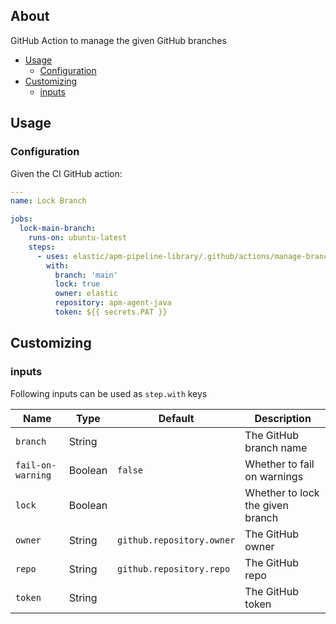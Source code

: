 ## About

GitHub Action to manage the given GitHub branches

* [Usage](#usage)
  * [Configuration](#configuration)
* [Customizing](#customizing)
  * [inputs](#inputs)

## Usage

### Configuration

Given the CI GitHub action:

```yaml
---
name: Lock Branch

jobs:
  lock-main-branch:
    runs-on: ubuntu-latest
    steps:
      - uses: elastic/apm-pipeline-library/.github/actions/manage-branch@current
        with:
          branch: 'main'
          lock: true
          owner: elastic
          repository: apm-agent-java
          token: ${{ secrets.PAT }}
```

## Customizing

### inputs

Following inputs can be used as `step.with` keys

| Name              | Type    | Default                     | Description                        |
|-------------------|---------|-----------------------------|------------------------------------|
| `branch`          | String  |                             | The GitHub branch name             |
| `fail-on-warning` | Boolean | `false`                     | Whether to fail on warnings        |
| `lock`            | Boolean |                             | Whether to lock the given branch   |
| `owner`           | String  | `github.repository.owner`   | The GitHub owner                   |
| `repo`            | String  | `github.repository.repo`    | The GitHub repo                    |
| `token`           | String  |                             | The GitHub token                   |

